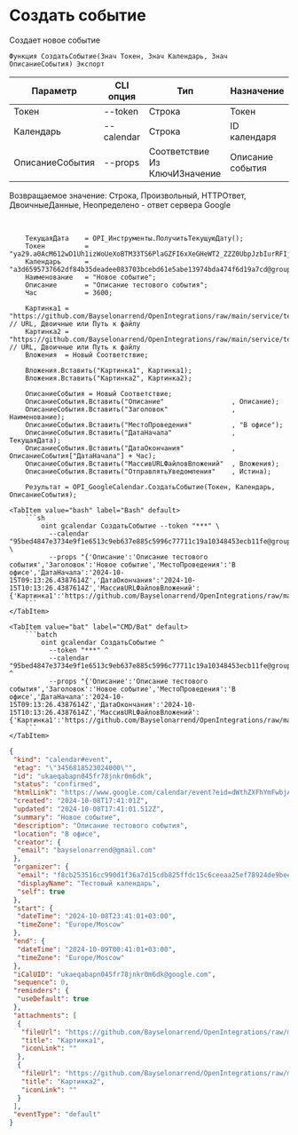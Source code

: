 ﻿---
sidebar_position: 4
---

# Создать событие
 Создает новое событие



`Функция СоздатьСобытие(Знач Токен, Знач Календарь, Знач ОписаниеСобытия) Экспорт`

  | Параметр | CLI опция | Тип | Назначение |
  |-|-|-|-|
  | Токен | --token | Строка | Токен |
  | Календарь | --calendar | Строка | ID календаря |
  | ОписаниеСобытия | --props | Соответствие Из КлючИЗначение | Описание события |

  
  Возвращаемое значение:   Строка, Произвольный, HTTPОтвет, ДвоичныеДанные, Неопределено - ответ сервера Google

<br/>




```bsl title="Пример кода"
    ТекущаяДата    = OPI_Инструменты.ПолучитьТекущуюДату();
    Токен          = "ya29.a0AcM612wD1Uh1izWoUeXoBTM33TS6PlaGZFI6xXeGHeWT2_ZZZ0UbpJzbIurRFIjYKBnh4ZJ0HEgC9HNppTpTV6hgI7ZOwZO6J5KZlEbzH...";
    Календарь      = "a3d6595737662df84b35deadee083703bcebd61e5abe13974bda474f6d19a7cd@group.calendar.google.com";
    Наименование   = "Новое событие";
    Описание       = "Описание тестового события";
    Час            = 3600;

    Картинка1 = "https://github.com/Bayselonarrend/OpenIntegrations/raw/main/service/test_data/picture.jpg";  // URL, Двоичные или Путь к файлу
    Картинка2 = "https://github.com/Bayselonarrend/OpenIntegrations/raw/main/service/test_data/picture2.jpg"; // URL, Двоичные или Путь к файлу
    Вложения  = Новый Соответствие;

    Вложения.Вставить("Картинка1", Картинка1);
    Вложения.Вставить("Картинка2", Картинка2);

    ОписаниеСобытия = Новый Соответствие;
    ОписаниеСобытия.Вставить("Описание"                 , Описание);
    ОписаниеСобытия.Вставить("Заголовок"                , Наименование);
    ОписаниеСобытия.Вставить("МестоПроведения"          , "В офисе");
    ОписаниеСобытия.Вставить("ДатаНачала"               , ТекущаяДата);
    ОписаниеСобытия.Вставить("ДатаОкончания"            , ОписаниеСобытия["ДатаНачала"] + Час);
    ОписаниеСобытия.Вставить("МассивURLФайловВложений"  , Вложения);
    ОписаниеСобытия.Вставить("ОтправлятьУведомления"    , Истина);

    Результат = OPI_GoogleCalendar.СоздатьСобытие(Токен, Календарь, ОписаниеСобытия);
```
    

 <Tabs>
  
    <TabItem value="bash" label="Bash" default>
        ```sh
            oint gcalendar СоздатьСобытие --token "***" \
              --calendar "95bed4847e3734e9f1e6513c9eb637e885c5996c77711c19a10348453ecb11fe@group.calendar.google.com" \
              --props "{'Описание':'Описание тестового события','Заголовок':'Новое событие','МестоПроведения':'В офисе','ДатаНачала':'2024-10-15T09:13:26.4387614Z','ДатаОкончания':'2024-10-15T10:13:26.4387614Z','МассивURLФайловВложений':{'Картинка1':'https://github.com/Bayselonarrend/OpenIntegrations/raw/main/service/test_data/picture.jpg','Картинка2':'https://github.com/Bayselonarrend/OpenIntegrations/raw/main/service/test_data/picture2.jpg'},'ОтправлятьУведомления':true}"
        ```
    </TabItem>
  
    <TabItem value="bat" label="CMD/Bat" default>
        ```batch
            oint gcalendar СоздатьСобытие ^
              --token "***" ^
              --calendar "95bed4847e3734e9f1e6513c9eb637e885c5996c77711c19a10348453ecb11fe@group.calendar.google.com" ^
              --props "{'Описание':'Описание тестового события','Заголовок':'Новое событие','МестоПроведения':'В офисе','ДатаНачала':'2024-10-15T09:13:26.4387614Z','ДатаОкончания':'2024-10-15T10:13:26.4387614Z','МассивURLФайловВложений':{'Картинка1':'https://github.com/Bayselonarrend/OpenIntegrations/raw/main/service/test_data/picture.jpg','Картинка2':'https://github.com/Bayselonarrend/OpenIntegrations/raw/main/service/test_data/picture2.jpg'},'ОтправлятьУведомления':true}"
        ```
    </TabItem>
</Tabs>


```json title="Результат"
{
 "kind": "calendar#event",
 "etag": "\"3456818523024000\"",
 "id": "ukaeqabapn045fr78jnkr0m6dk",
 "status": "confirmed",
 "htmlLink": "https://www.google.com/calendar/event?eid=dWthZXFhYmFwbjA0NWZyNzhqbmtyMG02ZGsgZjhjYjI1MzUxNmNjOTkwZDFmMzZhN2QxNWNkYjgyNWZmZGMxNWM2Y2VlYWEyNWVmNzg5MjRkZTliZWVhM2E1NkBn",
 "created": "2024-10-08T17:41:01Z",
 "updated": "2024-10-08T17:41:01.512Z",
 "summary": "Новое событие",
 "description": "Описание тестового события",
 "location": "В офисе",
 "creator": {
  "email": "bayselonarrend@gmail.com"
 },
 "organizer": {
  "email": "f8cb253516cc990d1f36a7d15cdb825ffdc15c6ceeaa25ef78924de9beea3a56@group.calendar.google.com",
  "displayName": "Тестовый календарь",
  "self": true
 },
 "start": {
  "dateTime": "2024-10-08T23:41:01+03:00",
  "timeZone": "Europe/Moscow"
 },
 "end": {
  "dateTime": "2024-10-09T00:41:01+03:00",
  "timeZone": "Europe/Moscow"
 },
 "iCalUID": "ukaeqabapn045fr78jnkr0m6dk@google.com",
 "sequence": 0,
 "reminders": {
  "useDefault": true
 },
 "attachments": [
  {
   "fileUrl": "https://github.com/Bayselonarrend/OpenIntegrations/raw/main/service/test_data/picture.jpg",
   "title": "Картинка1",
   "iconLink": ""
  },
  {
   "fileUrl": "https://github.com/Bayselonarrend/OpenIntegrations/raw/main/service/test_data/picture2.jpg",
   "title": "Картинка2",
   "iconLink": ""
  }
 ],
 "eventType": "default"
}
```
